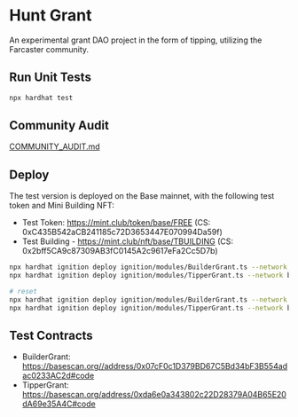 # Hunt Grant

An experimental grant DAO project in the form of tipping, utilizing the Farcaster community.

## Run Unit Tests

```sh
npx hardhat test
```

## Community Audit

[COMMUNITY_AUDIT.md](./COMMUNITY_AUDIT.md)

## Deploy

The test version is deployed on the Base mainnet, with the following test token and Mini Building NFT:

- Test Token: https://mint.club/token/base/FREE (CS: 0xC435B542aCB241185c72D3653447E070994Da59f)
- Test Building - https://mint.club/nft/base/TBUILDING (CS: 0x2bff5CA9c87309AB3fC0145A2c9617eFa2Cc5D7b)

```sh
npx hardhat ignition deploy ignition/modules/BuilderGrant.ts --network base --parameters ignition/test-params.json --verify
npx hardhat ignition deploy ignition/modules/TipperGrant.ts --network base --parameters ignition/test-params.json --verify

# reset
npx hardhat ignition deploy ignition/modules/BuilderGrant.ts --network base --reset
npx hardhat ignition deploy ignition/modules/TipperGrant.ts --network base --reset
```

## Test Contracts

- BuilderGrant: https://basescan.org//address/0x07cF0c1D379BD67C5Bd34bF3B554adac0233AC2d#code
- TipperGrant: https://basescan.org/address/0xda6e0a343802c22D28379A04B65E20dA69e35A4C#code

